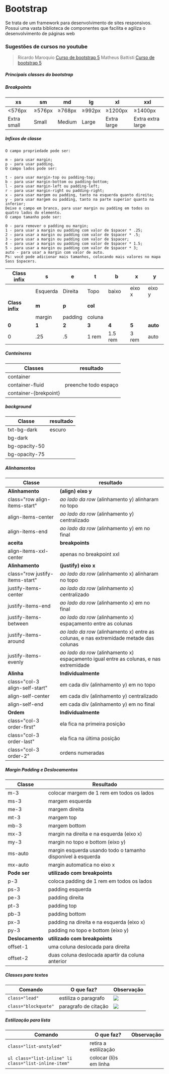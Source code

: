 # Bootstrap
Se trata de um framework para desenvolvimento de sites responsivos.
Possui uma vasta biblioteca de componentes que facilita e agiliza o desenvolvimento de páginas web

###  Sugestões de cursos no youtube
> Ricardo Maroquio <a href="https://www.youtube.com/playlist?list=PL0YuSuacUEWuJN3qb6NP15bzqd8w_oAj7">Curso de bootstrap 5</a> 
> Matheus Battisti <a href="https://youtube.com/playlist?list=PLnDvRpP8Bnexu5wvxogy6N49_S5Xk8Cze">Curso de bootstrap 5</a> 

##### Principais classes do bootstrap


##### Breakpoints 
|xs|sm|md|lg|xl|xxl|
|------------|------------|------------|------------|------------|------------|
|<576px|≥576px|≥768px|≥992px|≥1200px|≥1400px|
|Extra small|Small|Medium|Large|Extra large|Extra extra large|

    
##### Infixos de classe
```
O campo propriedade pode ser:

m - para usar margin;
p - para usar padding.
O campo lados pode ser:

t - para usar margin-top ou padding-top;
b - para usar margin-bottom ou padding-bottom;
l - para usar margin-left ou padding-left;
r - para usar margin-right ou padding-right;
x - para usar margem ou padding, tanto na esquerda quanto direita;
y - para usar margem ou padding, tanto na parte superior quanto na inferior;
Deixe o campo em branco, para usar margin ou padding em todos os quatro lados do elemento.
O campo tamanho pode ser:

0 - para remover o padding ou margin;
1 - para usar a margin ou padding com valor de $spacer * .25;
2 - para usar a margin ou padding com valor de $spacer * .5;
3 - para usar a margin ou padding com valor de $spacer;
4 - para usar a margin ou padding com valor de $spacer * 1.5;
5 - para usar a margin ou padding com valor de $spacer * 3;
auto - para usar a margin com valor de auto.
Ps: você pode adicionar mais tamanhos, colocando mais valores no mapa Sass $spacers.
```

|Class infix	|s|e|t|b|x|y|
|------|------|------|------|------|------|------|
||Esquerda|Direita|Topo|baixo|eixo x| eixo y|
|**Class infix**	|**m**|**p**|**col**||||
||margin|padding|coluna||||
|**0**|**1**|**2**|**3**|**4**|**5**|**auto**|
| 0 | .25 | .5 | 1 rem| 1.5 rem| 3 rem| auto|

##### Conteineres
|Classes| resultado|
|---|---|
|container||
|container-fluid| preenche todo espaço|
|container-{brekpoint}||

##### background
|Classe| resultado|
|--|--|
| txt-bg-dark| escuro|
|bg-dark||
|bg-opacity-50||
|bg-opacity-75||

##### Alinhamentos
|Classe| resultado|
|-------|-------|
|**Alinhamento** | **(align) eixo y**|
|class="row align-items-start" | *ao lado da row* (alinhamento y) alinharam no topo |
| align-items-center | *ao lado da row* (alinhamento y) centralizado |
| align-items-end | *ao lado da row* (alinhamento y) em no final|
|**aceita** | **breakpoints**|
|align-items-xxl-center| apenas no breakpoint xxl|
|**Alinhamento** | **(justify) eixo x**|
|class="row justify-items-start" | *ao lado da row* (alinhamento x) alinharam no topo |
| justify-items-center | *ao lado da row* (alinhamento x) centralizado |
| justify-items-end | *ao lado da row* (alinhamento x) em no final|
| justify-items-between | *ao lado da row* (alinhamento x) espaçamento entre as colunas|
| justify-items-around | *ao lado da row* (alinhamento x) entre as colunas, e nas extremidade metade das colunas |
| justify-items-evenly | *ao lado da row* (alinhamento x) espaçamento igual entre as colunas, e nas extremidade |
|**Alinha** | **Individualmente**|
| class="col-3 align-self-start" | em cada div (alinhamento y) em no topo |
| align-self-center | em cada div (alinhamento y) centralizado|
| align-self-end | em cada div (alinhamento y) em no final|
|**Ordem** | **Individualmente**|
| class="col-3 order-first" | ela fica na primeira posição |
| class="col-3 order-last" | ela fica na última posição |
| class="col-3 order-2" | ordens numeradas |

##### Margin Padding e Deslocamentos
| Classe  | Resultado |
| ------------- | ------------- |
| m-3  | colocar margem de 1 rem em todos os lados  |
| ms-3 | margem esquerda | 
| me-3 | margem direita |
| mt-3 | margem top |
| mb-3 | margem bottom |
| mx-3 | margin na direita e na esquerda (eixo x) |
| my-3 | margin no topo e bottom (eixo y) |
| ms-auto | margin esquerda usando todo o tamanho disponível à esquerda|
| mx-auto | margin automatica no eixo x|
| **Pode ser**  | **utilizado com breakpoints** |
| p-3  | coloca padding de 1 rem em todos os lados  |
| ps-3 | padding esquerda | 
| pe-3 | padding direita |
| pt-3 | padding top |
| pb-3 | padding bottom |
| px-3 | padding na direita e na esquerda (eixo x) |
| py-3 | padding no topo e bottom (eixo y) |
| **Deslocamento**  | **utilizado com breakpoints** |
| offset-1 | uma coluna deslocada para direita |
| offset-2 | duas coluna deslocada apartir da coluna anterior|

##### Classes para textos
| Comando                           | O que faz?                  | Observação                     |
| --------------------------------- | --------------------------- | ------------------------------------ |
| `class="lead"`                    | estiliza o paragrafo        | ![](https://i.imgur.com/PC0L07N.jpg) |
| `class="blockquote"`              | paragrafo de citação        | ![](https://i.imgur.com/PC0L07N.jpg) |

##### Estilização para lista
| Comando                           | O que faz?                  | Observação                     |
| --------------------------------- | --------------------------- | ------------------------------------ |
| `class="list-unstyled"`           | retira a estilização        | ![]() |
| `ul class="list-inline" li class="list-inline-item"`            | colocar (li)s em linha        | ![]() |